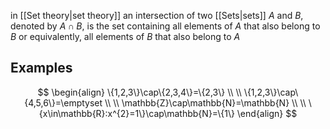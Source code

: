 in [[Set theory|set theory]] an intersection of two [[Sets|sets]] $A$ and $B$, denoted by $A\cap B$, is the set containing all elements of $A$ that also belong to $B$ or equivalently, all elements of $B$ that also belong to $A$

## Examples

$$
\begin{align}
\{1,2,3\}\cap\{2,3,4\}=\{2,3\} \\
\\
\{1,2,3\}\cap\{4,5,6\}=\emptyset \\
\\
\mathbb{Z}\cap\mathbb{N}=\mathbb{N} \\
\\
\{x\in\mathbb{R}:x^{2}=1\}\cap\mathbb{N}=\{1\}
\end{align}
$$

